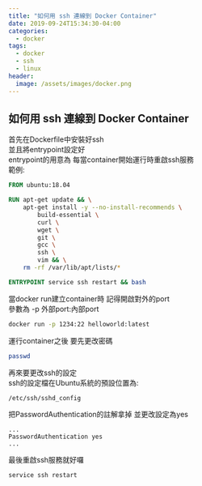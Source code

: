 ```yaml
---
title: "如何用 ssh 連線到 Docker Container"
date: 2019-09-24T15:34:30-04:00
categories:
  - docker
tags:
  - docker
  - ssh
  - linux
header:
  image: /assets/images/docker.png
---
```

## 如何用 ssh 連線到 Docker Container

首先在Dockerfile中安裝好ssh
<br>
並且將entrypoint設定好
<br>
entrypoint的用意為 每當container開始運行時重啟ssh服務
<br>
範例:
```dockerfile
FROM ubuntu:18.04

RUN apt-get update && \
    apt-get install -y --no-install-recommends \
        build-essential \
        curl \
        wget \
        git \
        gcc \
        ssh \
        vim && \
    rm -rf /var/lib/apt/lists/*

ENTRYPOINT service ssh restart && bash
```

當docker run建立container時 記得開啟對外的port
<br>
參數為 -p 外部port:內部port

```bash
docker run -p 1234:22 helloworld:latest
```


運行container之後 要先更改密碼
```bash
passwd
```
再來要更改ssh的設定
<br>
ssh的設定檔在Ubuntu系統的預設位置為:
<br>
```bash
/etc/ssh/sshd_config
```
把PasswordAuthentication的註解拿掉 並更改設定為yes
```
...
PasswordAuthentication yes
...
```
最後重啟ssh服務就好囉
```bash
service ssh restart
```
